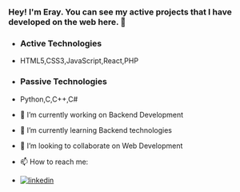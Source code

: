 ### Hey! I'm Eray. You can see my active projects that I have developed on the web here. 👋
- ### Active Technologies
- HTML5,CSS3,JavaScript,React,PHP
- ### Passive Technologies
- Python,C,C++,C#

- 🔭 I’m currently working on Backend Development
- 🌱 I’m currently learning Backend technologies
- 👯 I’m looking to collaborate on Web Development
- 📫 How to reach me:
- [![linkedin](https://img.shields.io/badge/Linkedin-000000?style=for-the-badge&logo=Linkedin&logoColor=white)](linked.in/eraayatees)
